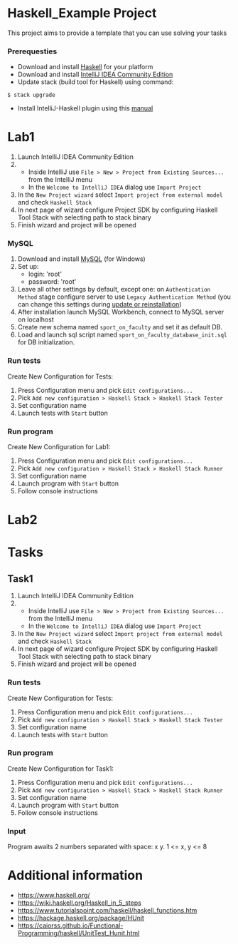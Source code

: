 
 # Haskell_Example Project
This project aims to provide a template that you can use solving your tasks

### Prerequesties
*  Download and install [Haskell](https://docs.haskellstack.org/en/stable/install_and_upgrade/#windows) for your platform 
*  Download and install [IntelliJ IDEA Community Edition](https://www.jetbrains.com/idea/download/?gclid=CjwKCAjwmKLzBRBeEiwACCVihpKD0NhE_Zsq_tMZFtdpDNpD05TZrws06NIKO_UCXXmuTT8XTsH-JhoCKd0QAvD_BwE#section=windows)
*  Update stack (build tool for Haskell) using command:

`$ stack upgrade`

*  Install IntelliJ-Haskell plugin using this [manual](https://www.jetbrains.com/help/idea/managing-plugins.html)

# Lab1
1.  Launch IntelliJ IDEA Community Edition
2.  *   Inside IntelliJ use `File > New > Project from Existing Sources...` from the IntelliJ menu
    *   In the `Welcome to IntelliJ IDEA` dialog use `Import Project`
3.  In the `New Project wizard` select `Import project from external model` and check `Haskell Stack`
4.  In next page of wizard configure Project SDK by configuring Haskell Tool Stack with selecting path to stack binary
5.  Finish wizard and project will be opened

### MySQL
1.  Download and install [MySQL](https://dev.mysql.com/downloads/installer/) (for Windows)
2.  Set up:
    *   login: 'root'
    *   password: 'root'
3.  Leave all other settings by default, except one: on `Authentication Method` stage configure server to use `Legacy Authentication Method` (you can change this settings during [update or reinstallation](https://dev.mysql.com/doc/mysql-installer/en/server-authentication-method.html))
4.  After installation launch MySQL Workbench, connect to MySQL server on localhost
5.  Create new schema named `sport_on_faculty` and set it as default DB.
5.  Load and launch sql script named `sport_on_faculty_database_init.sql` for DB initialization.

### Run tests
Create New Configuration for Tests:

1.  Press Configuration menu and pick `Edit configurations...`
2.  Pick `Add new configuration > Haskell Stack > Haskell Stack Tester`
3.  Set configuration name
4.  Launch tests with `Start` button

### Run program
Create New Configuration for Lab1:

1.  Press Configuration menu and pick `Edit configurations...`
2.  Pick `Add new configuration > Haskell Stack > Haskell Stack Runner`
3.  Set configuration name
4.  Launch program with `Start` button
5.  Follow console instructions

# Lab2

# Tasks

## Task1
1.  Launch IntelliJ IDEA Community Edition
2.  *   Inside IntelliJ use `File > New > Project from Existing Sources...` from the IntelliJ menu
    *   In the `Welcome to IntelliJ IDEA` dialog use `Import Project`
3.  In the `New Project wizard` select `Import project from external model` and check `Haskell Stack`
4.  In next page of wizard configure Project SDK by configuring Haskell Tool Stack with selecting path to stack binary
5.  Finish wizard and project will be opened

### Run tests
Create New Configuration for Tests:

1.  Press Configuration menu and pick `Edit configurations...`
2.  Pick `Add new configuration > Haskell Stack > Haskell Stack Tester`
3.  Set configuration name
4.  Launch tests with `Start` button

### Run program
Create New Configuration for Task1:

1.  Press Configuration menu and pick `Edit configurations...`
2.  Pick `Add new configuration > Haskell Stack > Haskell Stack Runner`
3.  Set configuration name
4.  Launch program with `Start` button
5.  Follow console instructions

### Input
Program awaits 2 numbers separated with space: x y. 1 <= x, y <= 8

# Additional information

* https://www.haskell.org/
* https://wiki.haskell.org/Haskell_in_5_steps
* https://www.tutorialspoint.com/haskell/haskell_functions.htm
* https://hackage.haskell.org/package/HUnit
* https://caiorss.github.io/Functional-Programming/haskell/UnitTest_Hunit.html

